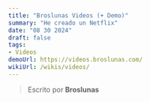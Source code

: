 ```yaml
---
title: "Broslunas Videos (+ Demo)"
summary: "He creado un Netflix"
date: "08 30 2024"
draft: false
tags:
- Videos
demoUrl: https://videos.broslunas.com/
wikiUrl: /wikis/videos/
---
```


> Escrito por **Broslunas**